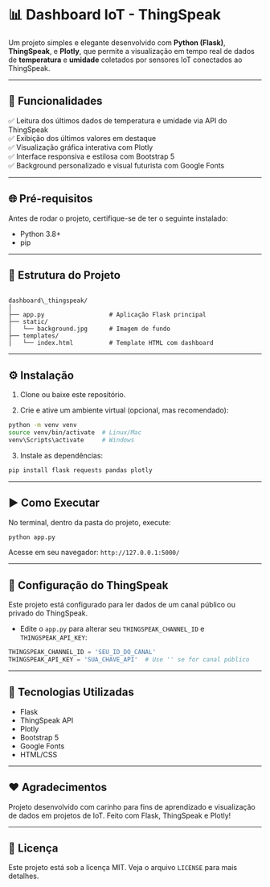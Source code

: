 # 📊 Dashboard IoT - ThingSpeak

Um projeto simples e elegante desenvolvido com **Python (Flask)**, **ThingSpeak**, e **Plotly**, que permite a visualização em tempo real de dados de **temperatura** e **umidade** coletados por sensores IoT conectados ao ThingSpeak.

---

## 🔧 Funcionalidades

✅ Leitura dos últimos dados de temperatura e umidade via API do ThingSpeak  
✅ Exibição dos últimos valores em destaque  
✅ Visualização gráfica interativa com Plotly  
✅ Interface responsiva e estilosa com Bootstrap 5  
✅ Background personalizado e visual futurista com Google Fonts

---

## 🌐 Pré-requisitos

Antes de rodar o projeto, certifique-se de ter o seguinte instalado:

- Python 3.8+
- pip

---

## 📁 Estrutura do Projeto

```

dashboard\_thingspeak/
│
├── app.py                  # Aplicação Flask principal
├── static/
│   └── background.jpg      # Imagem de fundo
├── templates/
│   └── index.html          # Template HTML com dashboard

````

---

## ⚙️ Instalação

1. Clone ou baixe este repositório.

2. Crie e ative um ambiente virtual (opcional, mas recomendado):

```bash
python -m venv venv
source venv/bin/activate  # Linux/Mac
venv\Scripts\activate     # Windows
````

3. Instale as dependências:

```bash
pip install flask requests pandas plotly
```

---

## ▶️ Como Executar

No terminal, dentro da pasta do projeto, execute:

```bash
python app.py
```

Acesse em seu navegador:
`http://127.0.0.1:5000/`

---

## 📡 Configuração do ThingSpeak

Este projeto está configurado para ler dados de um canal público ou privado do ThingSpeak.

* Edite o `app.py` para alterar seu `THINGSPEAK_CHANNEL_ID` e `THINGSPEAK_API_KEY`:

```python
THINGSPEAK_CHANNEL_ID = 'SEU_ID_DO_CANAL'
THINGSPEAK_API_KEY = 'SUA_CHAVE_API'  # Use '' se for canal público
```

---

## 🧠 Tecnologias Utilizadas

* Flask
* ThingSpeak API
* Plotly
* Bootstrap 5
* Google Fonts
* HTML/CSS

---

## ❤️ Agradecimentos

Projeto desenvolvido com carinho para fins de aprendizado e visualização de dados em projetos de IoT.
Feito com Flask, ThingSpeak e Plotly!

---

## 📃 Licença

Este projeto está sob a licença MIT. Veja o arquivo `LICENSE` para mais detalhes.

